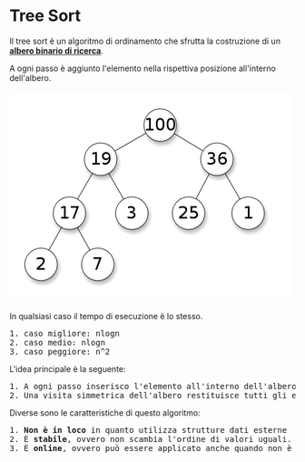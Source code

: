 # Tree Sort

Il tree sort è un algoritmo di ordinamento che sfrutta la costruzione di un <b>[albero binario di ricerca](https://github.com/mariocuomo/Algoritmi-e-strutture-di-dati/tree/master/alberi/alberi%20binari%20di%20ricerca)</b>.

A ogni passo è aggiunto l'elemento nella rispettiva posizione all'interno dell'albero.

![Tree Sort](https://github.com/mariocuomo/Algoritmi-e-strutture-di-dati/blob/master/ordinamenti/tree%20sort/tree%20sort.png)

In qualsiasi caso il tempo di esecuzione è lo stesso.
<pre>
1. caso migliore: nlogn
2. caso medio: nlogn
3. caso peggiore: n^2
</pre>

L'idea principale è la seguente:
<pre>
1. A ogni passo inserisco l'elemento all'interno dell'albero binario di ricerca.
2. Una visita simmetrica dell'albero restituisce tutti gli elementi in ordine crescente
</pre>

Diverse sono le caratteristiche di questo algoritmo:
<pre>
1. <b>Non è in loco</b> in quanto utilizza strutture dati esterne
2. È <b>stabile</b>, ovvero non scambia l'ordine di valori uguali. (sicuramente più apprezzabile quando i dati dell'array sono dati satelliti)
3. È <b>online</b>, ovvero può essere applicato anche quando non è disponibile l'intero input.
</pre>



